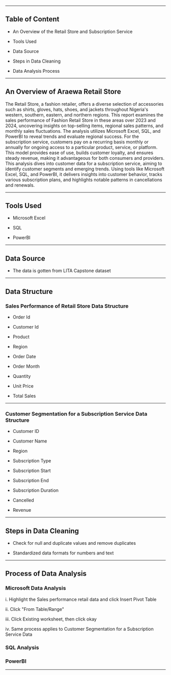 

-------------------------------------------------------------------------------------------------------------------------------------------------------------------
## Table of Content

- An Overview of the Retail Store and Subscription Service

- Tools Used

- Data Source

- Steps in Data Cleaning

- Data Analysis Process
---------------------------------------------------------------------------------------------------------------------------------------------------------------------

## An Overview of Araewa Retail Store

The Retail Store, a fashion retailer, offers a diverse selection of accessories such as shirts, gloves, hats, shoes, and jackets throughout Nigeria's western, southern, eastern, and northern regions. This report examines the sales performance of Fashion Retail Store in these areas over 2023 and 2024, uncovering insights on top-selling items, regional sales patterns, and monthly sales fluctuations. The analysis utilizes Microsoft Excel, SQL, and PowerBI to reveal trends and evaluate regional success.
For the subscription service, customers pay on a recurring basis monthly or annually for ongoing access to a particular product, service, or platform. This model provides ease of use, builds customer loyalty, and ensures steady revenue, making it advantageous for both consumers and providers. This analysis dives into customer data for a subscription service, aiming to identify customer segments and emerging trends. Using tools like Microsoft Excel, SQL, and PowerBI, it delivers insights into customer behavior, tracks various subscription plans, and highlights notable patterns in cancellations and renewals.

------------------------------------------------------------------------------------------------------------------------------------------------------------------------
## Tools Used

- Microsoft Excel

- SQL

- PowerBI
--------------------------------------------------------------------------------------------------------------------------------------------------------------------------

## Data Source

- The data is gotten from LITA Capstone dataset

--------------------------------------------------------------------------------------------------------------------------------------------------------------------------

## Data Structure

### Sales Performance of Retail Store Data Structure

- Order Id

- Customer Id

- Product

- Region

- Order Date

- Order Month

- Quantity

- Unit Price

- Total Sales

 ---------------------------------------------------------------------------------------------------------------------------------------------------------------------

### Customer Segmentation for a Subscription Service Data Structure

- Customer ID

- Customer Name
  
- Region
 
- Subscription Type
 
- Subscription Start
  
- Subscription End
  
- Subscription Duration

- Cancelled

- Revenue

-------------------------------------------------------------------------------------------------------------------------------------------------------------------------

## Steps in Data Cleaning

- Check for null and duplicate values and remove duplicates

- Standardized data formats for numbers and text
  
--------------------------------------------------------------------------------------------------------------------------------------------------------------------------

## Process of Data Analysis 

### Microsoft Data Analysis

i. Highlight the Sales performance retail data and click Insert Pivot Table

ii. Click "From Table/Range"

iii. Click Existing worksheet, then click okay

iv. Same process applies to Customer Segmentation for a Subscription Service Data

### SQL Analysis

### PowerBI

---------------------------------------------------------------------------------------------------------------------------------------------------------------------------
